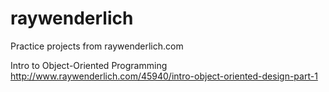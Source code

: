 raywenderlich
=============

Practice projects from raywenderlich.com

Intro to Object-Oriented Programming
http://www.raywenderlich.com/45940/intro-object-oriented-design-part-1
